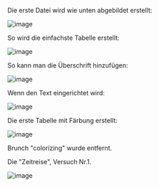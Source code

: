Die erste Datei wird wie unten abgebildet erstellt:

![image](https://github.com/its-942628/LaTex-Tables/assets/153672630/28ab4b6c-d94d-4963-bcea-bd693e7db54c)

So wird die einfachste Tabelle erstellt:

![image](https://github.com/its-942628/LaTex-Tables/assets/153672630/6dcfdac7-5171-49f9-881d-4c11b733bc6e)

So kann man die Überschrift hinzufügen:

![image](https://github.com/its-942628/LaTex-Tables/assets/153672630/6455c9a2-0a2e-4970-a82d-ab91449bc660)

Wenn den Text eingerichtet wird:

![image](https://github.com/its-942628/LaTex-Tables/assets/153672630/dc54e91d-2b94-4cfa-83fb-d19c4ad5cb6b)

 Die erste Tabelle mit Färbung erstellt:

 ![image](https://github.com/its-942628/LaTex-Tables/assets/153672630/a8b1a4f1-4a77-4f6e-9e85-0bf01a502805)

Brunch "colorizing" wurde entfernt.

Die "Zeitreise", Versuch Nr.1.

![image](https://github.com/its-942628/LaTex-Tables/assets/153672630/264d7857-21e9-4458-bbea-d65bcf761323)
